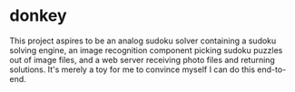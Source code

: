 donkey
======

This project aspires to be an analog sudoku solver containing a sudoku solving
engine, an image recognition component picking sudoku puzzles out of image
files, and a web server receiving photo files and returning solutions.  It's
merely a toy for me to convince myself I can do this end-to-end.
